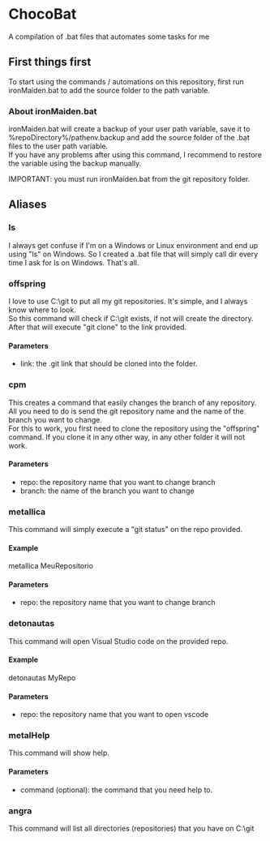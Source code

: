 # ChocoBat

A compilation of .bat files that automates some tasks for me

## First things first

To start using the commands / automations on this repository, first run ironMaiden.bat to add the source folder to the path variable.  

### About ironMaiden.bat

ironMaiden.bat will create a backup of your user path variable, save it to %repoDirectory%/pathenv.backup and add the source folder of the .bat files to the user path variable.  
If you have any problems after using this command, I recommend to restore the variable using the backup manually.  

IMPORTANT: you must run ironMaiden.bat from the git repository folder.


## Aliases

### ls

I always get confuse if I'm on a Windows or Linux environment and end up using "ls" on Windows. So I created a .bat file that will simply call dir every time I ask for ls on Windows. That's all.

### offspring

I love to use C:\git to put all my git repositories. It's simple, and I always know where to look.  
So this command will check if C:\git exists, if not will create the directory. After that will execute "git clone" to the link provided.

#### Parameters

- link: the .git link that should be cloned into the folder.

### cpm 

This creates a command that easily changes the branch of any repository. All you need to do is send the git repository name and the name of the branch you want to change.  
For this to work, you first need to clone the repository using the "offspring" command. If you clone it in any other way, in any other folder it will not work.  

#### Parameters

- repo: the repository name that you want to change branch
- branch: the name of the branch you want to change

### metallica

This command will simply execute a "git status" on the repo provided.  

#### Example  

metallica MeuRepositorio  

#### Parameters  

- repo: the repository name that you want to change branch  

### detonautas

This command will open Visual Studio code on the provided repo.

#### Example

detonautas MyRepo

#### Parameters

- repo: the repository name that you want to open vscode

### metalHelp

This command will show help.

#### Parameters

- command (optional): the command that you need help to.

### angra

This command will list all directories (repositories) that you have on C:\git
